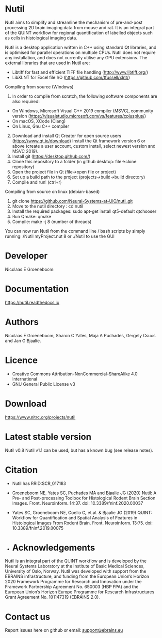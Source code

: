 # Nutil
Nutil aims to simplify and streamline the mechanism of pre-and-post processing 2D brain imaging data from mouse and rat. It is an integral part of the QUINT workflow for regional quantification of labelled objects such as cells in histological imaging data. 

Nutil is a desktop application written in C++ using standard Qt libraries, and is optimised for parallel operations on multiple CPUs. Nutil does not require any installation, and does not currently utilise any GPU extensions. The external libraries that are used in Nutil are: 
- Libtiff for fast and efficient TIFF file handling (http://www.libtiff.org/)
- LibXLNT for Excel file I/O (https://github.com/tfussell/xlnt/)

Compiling from source (Windows)
1. In order to compile from scratch, the following software components are also required:
 * On Windows, Microsoft Visual C++ 2019 compiler (MSVC), community version (https://visualstudio.microsoft.com/vs/features/cplusplus/)
 * On macOS, XCode (Clang) 
 * On Linux, Gnu C++ compiler
2. Download and install Qt Creator for open source users (https://www.qt.io/download)
 Install the Qt framework version 6 or above (create a user account, custom install, select newest version and MSVC 2019).
3. Install git (https://desktop.github.com/)
4. Clone this repository to a folder (in github desktop: file->clone repository)
5. Open the project file in Qt (file->open file or project)
6. Set up a build path to the project (projects->build->build directory)
7. Compile and run! (ctrl+r)

Compiling from source on linux (debian-based)
1. git clone https://github.com/Neural-Systems-at-UIO/nutil.git
2. Move to the nutil directory : cd nutil
3. Install the required packages: sudo apt-get install qt5-default qtchooser
4. Run Qmake: qmake
5. Compile: make -j 8 (number of threads)

You can now run Nutil from the command line / bash scripts by simply running
./Nutil myProject.nut 8
or ./Nutil to use the GUI

# Developer
Nicolaas E Groeneboom

# Documentation
https://nutil.readthedocs.io

# Authors
Nicolaas E Groeneboom, Sharon C Yates, Maja A Puchades, Gergely Csucs and Jan G Bjaalie. 

# Licence
- Creative Commons Attribution-NonCommercial-ShareAlike 4.0 International
- GNU General Public License v3

# Download
https://www.nitrc.org/projects/nutil

# Latest stable version
Nutil v0.8
Nutil v1.1 can be used, but has a known bug (see release notes).

# Citation
* Nutil has RRID:SCR_017183
* Groeneboom NE, Yates SC, Puchades MA and Bjaalie JG (2020) Nutil: A Pre- and Post-processing Toolbox for Histological Rodent Brain Section Images. Front. Neuroinform. 14:37. doi: 10.3389/fninf.2020.00037
* Yates SC, Groeneboom NE, Coello C, et al. & Bjaalie JG (2019) QUINT: Workflow for Quantification and Spatial Analysis of Features in Histological Images From Rodent Brain. Front. Neuroinform. 13:75. doi: 10.3389/fninf.2019.00075

* # Acknowledgements
Nutil is an integral part of the QUINT workflow and is developed by the Neural Systems Laboratory at the Institute of Basic Medical Sciences, University of Oslo, Norway. Nutil was developed with support from the EBRAINS infrastructure, and funding from the European Union’s Horizon 2020 Framework Programme for Research and Innovation under the Framework Partnership Agreement No. 650003 (HBP FPA) and the European Union’s Horizon Europe Programme for Research Infrastructures Grant Agreement No. 101147319 (EBRAINS 2.0).

# Contact us
Report issues here on github or email: support@ebrains.eu











  








 
